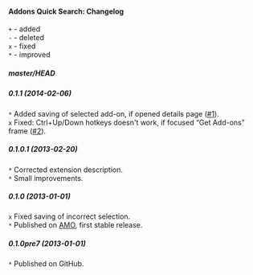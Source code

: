 ﻿#### Addons Quick Search: Changelog

`+` - added<br>
`-` - deleted<br>
`x` - fixed<br>
`*` - improved<br>

##### master/HEAD
##### 0.1.1 (2014-02-06)
`*` Added saving of selected add-on, if opened details page (<a href="https://github.com/Infocatcher/Addons_Quick_Search/issues/1">#1</a>).<br>
`x` Fixed: Ctrl+Up/Down hotkeys doesn't work, if focused “Get Add-ons” frame (<a href="https://github.com/Infocatcher/Addons_Quick_Search/issues/2">#2</a>).<br>

##### 0.1.0.1 (2013-02-20)
`*` Corrected extension description.<br>
`*` Small improvements.<br>

##### 0.1.0 (2013-01-01)
`x` Fixed saving of incorrect selection.<br>
`*` Published on <a href="https://addons.mozilla.org/">AMO</a>, first stable release.<br>

##### 0.1.0pre7 (2013-01-01)
`*` Published on GitHub.<br>